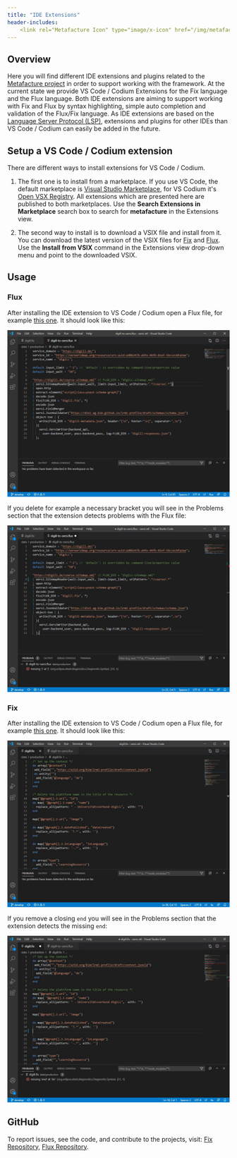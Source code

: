 ```yaml
---
title: "IDE Extensions"
header-includes:
    <link rel="Metafacture Icon" type="image/x-icon" href="/img/metafacture-icon.png">
---
```


## Overview
Here you will find different IDE extensions and plugins related to the [Metafacture project](https://metafacture.org) in order to support working with the framework. At the current state we provide VS Code / Codium Extensions for the Fix language and the Flux language. Both IDE extensions are aiming to support working with Fix and Flux by syntax highlighting, simple auto completion and validation of the Flux/Fix language.
As IDE extensions are based on the [Language Server Protocol (LSP)](https://microsoft.github.io/language-server-protocol/), extensions and plugins for other IDEs than VS Code / Codium can easily be added in the future.

## Setup a VS Code / Codium extension
There are different ways to install extensions for VS Code / Codium.

1. The first one is to install from a marketplace. If you use VS Code, the default marketplace is [Visual Studio Marketplace](https://marketplace.visualstudio.com/vscode), for VS Codium it's [Open VSX Registry](https://open-vsx.org/). All extensions which are presented here are published to both marketplaces. Use the **Search Extensions in Marketplace** search box to search for **metafacture** in the Extensions view.

2. The second way to install is to download a VSIX file and install from it. You can download the latest version of the VSIX files for [Fix](https://www.metafacture.org/extensions/fix.vsix) and [Flux](https://wwww.metafacture.org/extensions/flux-0.0.1.vsix). Use the **Install from VSIX** command in the Extensions view drop-down menu and point to the downloaded VSIX.

## Usage

### Flux

After installing the IDE extension to VS Code / Codium open a Flux file, for example [this one](https://gitlab.com/oersi/oersi-etl/-/raw/develop/data/production/digill-to-oersi.flux). It should look like this:

<img src="/img/digill-to-oersi_flux.JPG" alt="Flux editor" style="max-width:100%"/>

If you delete for example a necessary bracket you will see in the Problems section that the extension detects problems with the Flux file:

<img src="/img/digill-to-oersi_flux_problem.JPG" alt="Flux editor with problems" style="max-width:100%"/>

### Fix

After installing the IDE extension to VS Code / Codium open a Flux file, for example [this one](https://gitlab.com/oersi/oersi-etl/-/raw/develop/data/production/digill.fix). It should look like this:

<img src="/img/digill_fix.JPG" alt="Fix editor" style="max-width:100%"/>

If you remove a closing `end` you will see in the Problems section that the extension detects the missing `end`:

<img src="/img/digill_fix_problem.JPG" alt="Fix editor with problems" style="max-width:100%"/>

## GitHub

To report issues, see the code, and contribute to the projects, visit: [Fix Repository](https://github.com/metafacture/metafacture-fix), [Flux Repository](https://github.com/metafacture/metafacture-flux).
